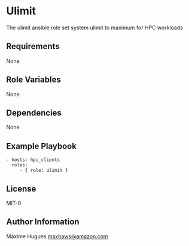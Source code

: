 # Ulimit

The ulimit ansible role set system ulimit to maximum for HPC workloads

## Requirements

None

## Role Variables

None

## Dependencies

None

## Example Playbook

```
- hosts: hpc_clients
  roles:
     - { role: ulimit }
```

## License

MIT-0

## Author Information

Maxime Hugues
maxhaws@amazon.com

